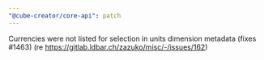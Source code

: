 ```yaml
---
"@cube-creator/core-api": patch
---
```


Currencies were not listed for selection in units dimension metadata (fixes #1463) (re https://gitlab.ldbar.ch/zazuko/misc/-/issues/162)

